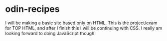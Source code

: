 # odin-recipes

<!-- PreProject -->

I will be making a basic site based only on HTML. This is the project/exam for TOP HTML, and after I finish this I will be continuing with CSS. I really am looking forward to doing JavaScript though.
